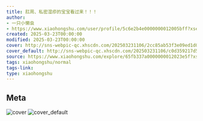 ```yaml
---
title: 肛周、私密湿疹的宝宝看过来！！！
author:
- 一只小懒虫
- https://www.xiaohongshu.com/user/profile/5c6e2b4e0000000012005bff?xsec_token=undefined
created: 2025-03-23T00:00:00
modified: 2025-03-23T00:00:00
cover: http://sns-webpic-qc.xhscdn.com/202503231106/2cc85ab53f3e09ed1d056b1b55e96740/1040g2sg310j08tbu6k005n3e5d74gmvv26opa5g!nc_n_webp_prv_1
cover_default: http://sns-webpic-qc.xhscdn.com/202503231106/c0d359217d54bdeeceb15d0942bd4a98/1040g2sg310j08tbu6k005n3e5d74gmvv26opa5g!nc_n_webp_mw_1
source: https://www.xiaohongshu.com/explore/65fb337a0000000012023e5f?xsec_token=ABsoZE55C0Y1XgVT8SH9ndu4way-e9kvDMCh0P8r1IQRU=
tags: xiaohongshu/normal
tags-link:
type: xiaohongshu
---
```


## Meta

![cover](http://sns-webpic-qc.xhscdn.com/202503231106/2cc85ab53f3e09ed1d056b1b55e96740/1040g2sg310j08tbu6k005n3e5d74gmvv26opa5g!nc_n_webp_prv_1)
![cover_default](http://sns-webpic-qc.xhscdn.com/202503231106/c0d359217d54bdeeceb15d0942bd4a98/1040g2sg310j08tbu6k005n3e5d74gmvv26opa5g!nc_n_webp_mw_1)
